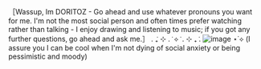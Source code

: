［Wassup‚ Im DORITOZ - Go ahead and use whatever pronouns you want for me․ I'm not the most social person and often times prefer watching rather than talking - I enjoy drawing and listening to music; if you got any further questions‚ go ahead and ask me․］
. ݁₊ ⊹ . ݁ ⟡ ݁ . ⊹ ₊ ݁.
![image](https://github.com/user-attachments/assets/0d16ec88-ac5a-46ca-b5b0-68d16f9b87e0)
  ⋆˙⟡
(I assure you I can be cool when I'm not dying of social anxiety or being pessimistic and moody)
